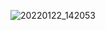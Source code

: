 ![20220122_142053](https://user-images.githubusercontent.com/50747896/153698527-86b04b04-78b7-43d8-b487-9dfe3e4a3d67.jpg)
